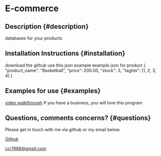 # E-commerce

## Description {#description}

databases for your products

## Installation Instructions {#installation}

download the github use this json example
example json for product
{
      "product_name": "Basketball",
      "price": 200.00,
      "stock": 3,
      "tagIds": [1, 2, 3, 4]
    }

## Examples for use {#examples}
[video walkthrough](https://bootcampspot.instructuremedia.com/embed/579e97a7-1153-4d6a-bbdc-39f39c363b1b)
if you have a business, you will love this program




## Questions, comments concerns? {#questions}

Please get in touch with me via github or my email below.

[Github](https://www.github.com/chase-risinger)

ccr1988@gmail.com



